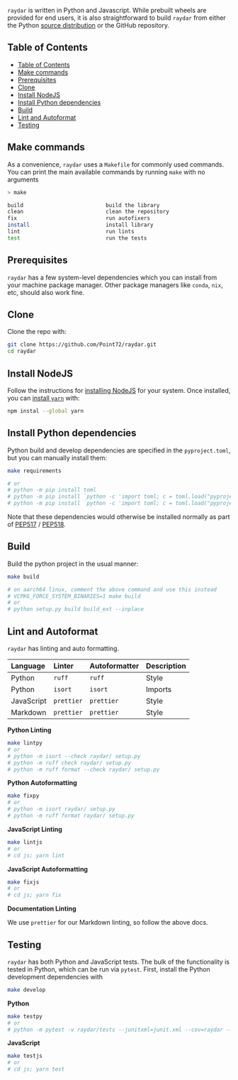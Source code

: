 `raydar` is written in Python and Javascript. While prebuilt wheels are provided for end users, it is also straightforward to build `raydar` from either the Python [source distribution](https://packaging.python.org/en/latest/specifications/source-distribution-format/) or the GitHub repository.

## Table of Contents

- [Table of Contents](#table-of-contents)
- [Make commands](#make-commands)
- [Prerequisites](#prerequisites)
- [Clone](#clone)
- [Install NodeJS](#install-nodejs)
- [Install Python dependencies](#install-python-dependencies)
- [Build](#build)
- [Lint and Autoformat](#lint-and-autoformat)
- [Testing](#testing)

## Make commands

As a convenience, `raydar` uses a `Makefile` for commonly used commands. You can print the main available commands by running `make` with no arguments

```bash
> make

build                          build the library
clean                          clean the repository
fix                            run autofixers
install                        install library
lint                           run lints
test                           run the tests
```

## Prerequisites

`raydar` has a few system-level dependencies which you can install from your machine package manager. Other package managers like `conda`, `nix`, etc, should also work fine.

## Clone

Clone the repo with:

```bash
git clone https://github.com/Point72/raydar.git
cd raydar
```

## Install NodeJS

Follow the instructions for [installing NodeJS](https://nodejs.org/en/download/package-manager/all) for your system. Once installed, you can [install `yarn`](https://classic.yarnpkg.com/lang/en/docs/install/) with:

```bash
npm instal --global yarn
```

## Install Python dependencies

Python build and develop dependencies are specified in the `pyproject.toml`, but you can manually install them:

```bash
make requirements

# or
# python -m pip install toml
# python -m pip install `python -c 'import toml; c = toml.load("pyproject.toml"); print("\n".join(c["build-system"]["requires"]))'`
# python -m pip install `python -c 'import toml; c = toml.load("pyproject.toml"); print("\n".join(c["project"]["optional-dependencies"]["develop"]))'`
```

Note that these dependencies would otherwise be installed normally as part of [PEP517](https://peps.python.org/pep-0517/) / [PEP518](https://peps.python.org/pep-0518/).

## Build

Build the python project in the usual manner:

```bash
make build

# on aarch64 linux, comment the above command and use this instead
# VCPKG_FORCE_SYSTEM_BINARIES=1 make build
# or
# python setup.py build build_ext --inplace
```

## Lint and Autoformat

`raydar` has linting and auto formatting.

| Language   | Linter     | Autoformatter  | Description |
| :--------- | :--------- | :------------- | :---------- |
| Python     | `ruff`     | `ruff`         | Style       |
| Python     | `isort`    | `isort`        | Imports     |
| JavaScript | `prettier` | `prettier`     | Style       |
| Markdown   | `prettier` | `prettier`     | Style       |

**Python Linting**

```bash
make lintpy
# or
# python -m isort --check raydar/ setup.py
# python -m ruff check raydar/ setup.py
# python -m ruff format --check raydar/ setup.py
```

**Python Autoformatting**

```bash
make fixpy
# or
# python -m isort raydar/ setup.py
# python -m ruff format raydar/ setup.py
```

**JavaScript Linting**

```bash
make lintjs
# or
# cd js; yarn lint
```

**JavaScript Autoformatting**

```bash
make fixjs
# or
# cd js; yarn fix
```

**Documentation Linting**

We use `prettier` for our Markdown linting, so follow the above docs.

## Testing

`raydar` has both Python and JavaScript tests. The bulk of the functionality is tested in Python, which can be run via `pytest`. First, install the Python development dependencies with

```bash
make develop
```

**Python**

```bash
make testpy
# or
# python -m pytest -v raydar/tests --junitxml=junit.xml --cov=raydar --cov-report=xml:.coverage.xml --cov-branch --cov-fail-under=1 --cov-report term-missing
```

**JavaScript**

```bash
make testjs
# or
# cd js; yarn test
```
